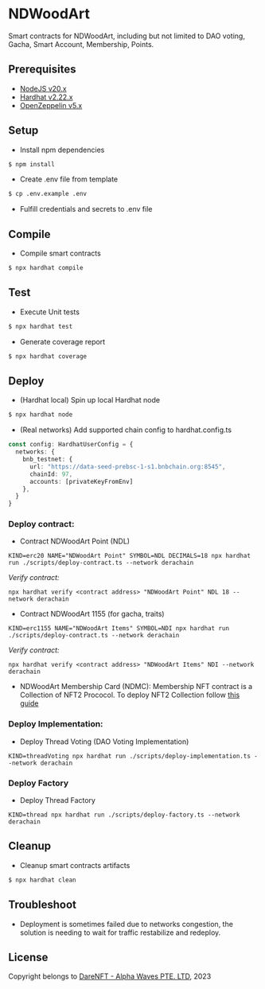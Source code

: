 # NDWoodArt

Smart contracts for NDWoodArt, including but not limited to DAO voting, Gacha, Smart Account, Membership, Points.

## Prerequisites
- [NodeJS v20.x](https://nodejs.org/en)
- [Hardhat v2.22.x](https://hardhat.org/)
- [OpenZeppelin v5.x](https://docs.openzeppelin.com/contracts/5.x/)

## Setup
- Install npm dependencies
```bash
$ npm install
```

- Create .env file from template
```bash
$ cp .env.example .env
```

- Fulfill credentials and secrets to .env file

## Compile
- Compile smart contracts
```bash
$ npx hardhat compile
```

## Test
- Execute Unit tests
```bash
$ npx hardhat test
```

- Generate coverage report
```bash
$ npx hardhat coverage
```

## Deploy
- (Hardhat local) Spin up local Hardhat node
```bash
$ npx hardhat node
```

- (Real networks) Add supported chain config to hardhat.config.ts
```typescript
const config: HardhatUserConfig = {
  networks: {
    bnb_testnet: {
      url: "https://data-seed-prebsc-1-s1.bnbchain.org:8545",
      chainId: 97,
      accounts: [privateKeyFromEnv]
    },
  }
}
```

### Deploy contract:
- Contract NDWoodArt Point (NDL)
```shell
KIND=erc20 NAME="NDWoodArt Point" SYMBOL=NDL DECIMALS=18 npx hardhat run ./scripts/deploy-contract.ts --network derachain
```

*Verify contract:*
```shell
npx hardhat verify <contract address> "NDWoodArt Point" NDL 18 --network derachain
```

- Contract NDWoodArt 1155 (for gacha, traits)
```shell
KIND=erc1155 NAME="NDWoodArt Items" SYMBOL=NDI npx hardhat run ./scripts/deploy-contract.ts --network derachain
```

*Verify contract:*
```shell
npx hardhat verify <contract address> "NDWoodArt Items" NDI --network derachain
```

- NDWoodArt Membership Card (NDMC): Membership NFT contract is a Collection of NFT2 Prococol. To deploy NFT2 Collection follow [this guide](https://github.com/darenft-labs/nft2-smart-contracts-v1) 

### Deploy Implementation:
- Deploy Thread Voting (DAO Voting Implementation)
```shell
KIND=threadVoting npx hardhat run ./scripts/deploy-implementation.ts --network derachain
```

### Deploy Factory
- Deploy Thread Factory
```shell
KIND=thread npx hardhat run ./scripts/deploy-factory.ts --network derachain
```

## Cleanup
- Cleanup smart contracts artifacts
```bash
$ npx hardhat clean
```

## Troubleshoot
- Deployment is sometimes failed due to networks congestion, the solution is needing to wait for traffic restabilize and redeploy.

## License
Copyright belongs to [DareNFT - Alpha Waves PTE. LTD](https://darenft.com/), 2023